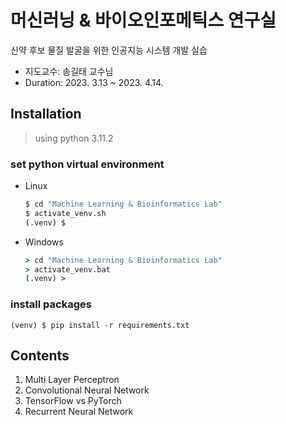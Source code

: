 # 머신러닝 & 바이오인포메틱스 연구실

신약 후보 물질 발굴을 위한 인공지능 시스템 개발 실습

* 지도교수: 송길태 교수님
* Duration: 2023. 3.13 ~ 2023. 4.14.

## Installation
> using python 3.11.2

### set python virtual environment
* Linux  
    ```sh
    $ cd "Machine Learning & Bioinformatics Lab"
    $ activate_venv.sh
    (.venv) $
    ```
* Windows  
    ```cmd
    > cd "Machine Learning & Bioinformatics Lab"
    > activate_venv.bat
    (.venv) >
    ```

### install packages
```shell
(venv) $ pip install -r requirements.txt
```

## Contents
1. Multi Layer Perceptron
2. Convolutional Neural Network
3. TensorFlow vs PyTorch
4. Recurrent Neural Network
